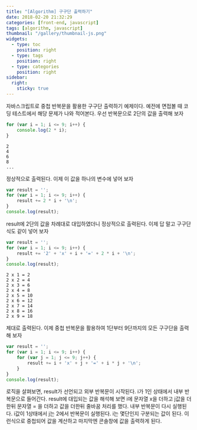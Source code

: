 ```yaml
---
title: "[Algorithm] 구구단 출력하기"
date: 2018-02-20 21:32:29
categories: [front-end, javascript]
tags: [algorithm, javascript]
thumbnail: "/gallery/thumbnail-js.png"
widgets:
  - type: toc
    position: right
  - type: tags
    position: right
  - type: categories
    position: right
sidebar:
  right:
    sticky: true
---
```


자바스크립트로 중첩 반복문을 활용한 구구단 출력하기 예제이다. 예전에 면접볼 때 코딩 테스트에서 해당 문제가 나와 적어본다. 우선 반복문으로 2단의 값을 출력해 보자

<!-- more -->

```javascript
for (var i = 1; i <= 9; i++) {
    console.log(2 * i);
}
```
```
2  
4  
6  
8  
...
```

정상적으로 출력된다. 이제 이 값을 하나의 변수에 넣어 보자

```javascript
var result = '';
for (var i = 1; i <= 9; i++) {
    result += 2 * i + '\n';
}
console.log(result);
```

result에 2단의 값을 차례대로 대입하였더니 정상적으로 출력된다. 이제 답 말고 구구단식도 같이 넣어 보자

```javascript
var result = '';
for (var i = 1; i <= 9; i++) {
    result += '2' + 'x' + i + '=' + 2 * i + '\n';
}
console.log(result);
```
```
2 x 1 = 2  
2 x 2 = 4  
2 x 3 = 6  
2 x 4 = 8  
2 x 5 = 10  
2 x 6 = 12  
2 x 7 = 14  
2 x 8 = 16  
2 x 9 = 18  
```

제대로 출력된다. 이제 중첩 반복문을 활용하여 1단부터 9단까지의 모든 구구단을 출력해 보자

```javascript
var result = '';
for (var i = 1; i <= 9; i++) {
    for (var j = 1; j <= 9; j++) {
        result += i + 'x' + j + '=' + i * j + '\n';
    }
}
console.log(result);
```

로직을 살펴보면, result가 선언되고 외부 반복문이 시작된다. i가 1인 상태에서 내부 반복문으로 들어간다. result에 대입되는 값을 해석해 보면 i에 문자열 x을 더하고 j값을 더한뒤 문자열 = 을 더하고 값을 더한뒤 줄바꿈 처리를 했다. 내부 반복문이 다시 실행된다. i값이 1상태에서 j는 2에서 반복문이 실행된다. i는 몇단인지 구분되는 값이 된다. 이런식으로 중첩되어 값을 계산하고 마지막엔 콘솔창에 값을 출력하게 된다.
